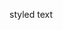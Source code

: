 <style>
	.small-font{
		font-size: small;
	}
</style>

styled text <!-- element class="small-font" -->
